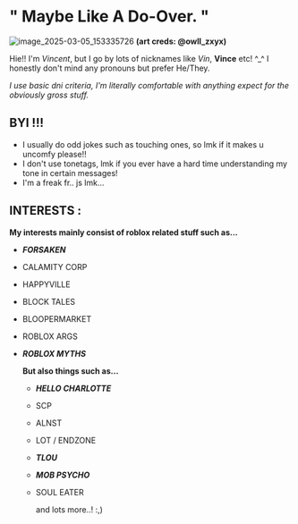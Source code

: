 # " Maybe Like A Do-Over. "

![image_2025-03-05_153335726](https://github.com/user-attachments/assets/bf9f6a2e-0da3-468c-bc44-0e80e40723a8)
**(art creds: @owll_zxyx)**

Hie!! I'm *Vincent*, but I go by lots of nicknames like *Vin*, **Vince** etc! ^_^ 
I honestly don't mind any pronouns but prefer He/They. 

*I use basic dni criteria, I'm literally comfortable with anything expect for the obviously gross stuff.*


## BYI !!!
* I usually do odd jokes such as touching ones, so lmk if it makes u uncomfy please!!
* I don't use tonetags, lmk if you ever have a hard time understanding my tone in certain messages!
* I'm a freak fr.. js lmk...

## INTERESTS :
**My interests mainly consist of roblox related stuff such as...**
* ***FORSAKEN***
* CALAMITY CORP
* HAPPYVILLE
* BLOCK TALES
* BLOOPERMARKET
* ROBLOX ARGS
* ***ROBLOX MYTHS***

  **But also things such as...**
  * ***HELLO CHARLOTTE***
  * SCP
  * ALNST
  * LOT / ENDZONE
  * ***TLOU***
  * ***MOB PSYCHO***
  * SOUL EATER

    and lots more..! :,)
